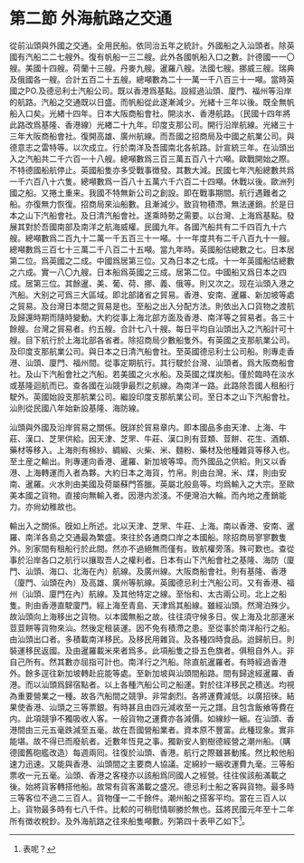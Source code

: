 # 第二節    外海航路之交通

從前汕頭與外國之交通。全用民船。依同治五年之統計。外國船之入汕頭者。除英國有汽船二二七艘外。復有帆船一三二艘。此外各國帆船入口之數。計德國一一〇艘。美國十四艘。荷蘭十三艘。丹麥九艘。暹羅八艘。法國七艘。挪威三艘。瑞典及俄國各一艘。合計五百二十五艘。總噸數為二十一萬一千八百三十一噸。當時英國之PO.及德忌利士汽船公司。既以香港爲基點。設經過汕頭、廈門、福州等沿岸的航路。汽船之交通既以日盛。而帆船從此遂漸減少。光緒十三年以後。既全無帆船入口矣。光緖十四年。日本大阪商船會社。開淡水、香港航路。（民國十四年將此路改爲基隆、香港線）光緖二十九年。印度支那公司。開行沿岸航線。光緒三十三年大阪商船會社。復開高雄、廣州航線。而吾國之招商局及中國之航業公司。與德意志之雷特等。以次成立。行於南洋及吾國南北各航路。計宣統三年。在汕頭出入之汽船共二千六百一十八艘。總噸數爲三百三萬五百八十六噸。歐戰開始之際。不特德國船航停止。英國船隻亦多受戰事徴發。其數大減。民國七年汽船總數共爲一千六百八十六隻。總噸數爲一百八十五萬六千六百二十四噸。休戰以後。歐洲列國之船。又捲土重来。我國不特無新公司之創設。即在戰事期間。航行遇難者之船。亦復無力恢復。招商局來汕船數。且漸減少。致貨物積滯。無法運銷。於是日本之山下汽船會社。及日清汽船會社。遂乘時勢之需要。以台灣、上海爲基點。發展其對於吾國南部及南洋之航海威權。民國九年。各國汽船共有二千四百九十六艘。總噸數爲二百九十二萬一千五百三十一噸。十一年度共有二千八百九十一艘。總噸數爲三百七十三萬二千八百二十五噸。當九年時。英國船估總數之七。日本居第二位。爲英國之二成。中國爲居第三位。又為日本之七成。十一年英國船估總數之六成。實一八〇九艘。日本船爲英國之三成。居第二位。中國船又爲日本之四成。居第三位。其餘暹、美、葡、荷、挪、義、俄等。則又次之。现在汕頭入港之汽船。大别之可爲三大區域。即北部諸省之貿易。香港、安南、暹羅、新加坡等處之貿易。及台灣日本間之貿易是也。至船之出入分配方法。則依出入口貨物之渡航及歸還時期而隨時變動。大約從事上海北部方面及香港、南洋等之貿易者。各三十餘艘。台灣之貿易者。约五艘。合計七八十艘。每日平均自汕頭出入之汽船計可十艘。目下航行於上海北部各省者。除招商局少數船隻外。有英國之支那航業公司。及印度支那航業公司。與日本之日清汽船會社。至英國德忌利士公司船。則專走香港、汕頭、廈門、福州間。從事定期航行。其行駛於台灣、汕頭者。爲大阪商船會社。及山下汽船會社之汽船。若美國之火水船。及英國之煤炭船。僅於臨時在淡水或基隆迴航而已。查各國在汕競爭最烈之航線。為南洋一路。此路除吾國人租船行駛外。英國始設支那航業公司。繼設印度支那航業公司。至日本之山下汽船會社。汕則從民國八年始新設基隆、海防線。

汕頭與外國及沿岸貿易之關係。旣詳於貿易章内。即本國品多由天津、上海、牛莊、漢口、芝罘供給。因天津、芝罘、牛莊、漢口則有荳類、荳餅、花生、酒類、藥材等移入。上海則有棉紗、綢緞、火柴、米、麵粉、藥材及他種雜貨等移入也。至土産之輸出。則專運向香港、暹羅、新加坡等埠。而外國品之供給。則又以香港、上海轉運而入者為夥。大約日本之海貨，竹帛。則由台灣。米、煤，則由安南、暹羅。火水則由美國及荷屬蘇門答臘。英屬北般島等。均爲輸入之大宗。至歐美本國之貨物。直接向無輸入者。因港内淤淺。不便灣泊大輪。而內地之產銷能力。亦尙幼稚故也。

輸出入之關係。旣如上所述。北以天津、芝罘、牛莊、上海。南以香港、安南、暹羅、南洋各島之交通最為繁盛。來往於各通商口岸之本國船。除招商局寥寥數隻外。別家間有租船行於此間。然亦不過絕無而僅有。致航權旁落。殊可歎也。查從事於沿岸各口之航行以攘取吾人之權利者。日本有山下汽船會社之基隆、海防（廈門、汕頭、海口、北海在內）航線。及廣州線。大阪商船會社。則有基隆、香港（廈門、汕頭在內）及高雄、廣州等航線。英國德忌利士汽船公司。又有香港、福州（汕頭、廈門在內）航線。及其他特定之線。至怡和、太古兩公司。北上之船隻。則由香港直駛廈門。經上海至青島、天津爲其船線。雖經汕頭。然灣泊殊少。故汕頭向上海移出之貨物。以本國無船之故。往往須守候多日。俟上海及北部運米荳荳餅等貨物來汕。然後定租装運。因不免有積滯之患。至從事於南洋船行之船。由汕頭出口者。多積載南洋移民。及移民用雜貨。及各種四時食品。迨歸航日。則裝運移民返國。及由暹羅載米來者爲多。此項船隻之掛五色旗者。俱租自外人。非自己所有。然其數亦屈指可計也。南洋行之汽船。除直航暹羅者。有時經過香港外。餘多逕往新加坡轉赴庇能等處。至新加坡與汕頭間船路。間有歸途經暹羅、香港。而以汕頭爲歸宿點者。以上各種汽船公司之船運。對於往洋移民之積送。均視為重要營業之一種。故各汽船間之競爭。非常劇烈。各將運費減低。以廣招徠。結果使香港、汕頭之三等票銀。有時甚且由四元減收至一元之譜。且包含飯飨等費在内。此項競爭不獨吸收人客。一般貨物之運費亦各減價。如線紗一綑。在汕頭、香港間由三元五毫跌減至五毫。故在吾國營船業者。資本原不豐富。此種现象。實非能堪。故不得已而廢航者。近數年恆見之事。獨新安人劉樹德經營之潮州船。（購德國舊砲艦改造）每週兩囘。往復於汕頭、香港。航行之際雖甚動搖。然比較他船速力迅速。又能與香港、汕頭間之主要商人協議。定綿紗一綑收運費九毫。三等船票收一元五毫。汕頭、香港之客棧亦以該船爲同國人之經營。往往俟該船滿載之後。始將貨客轉搭他船。故常有貨客滿載之盛况。德忌利士船之客與貨物。最多時三等客位不過二三百人。貨物僅一二千餘件。潮州船之搭客平均。當在三百人以上。貨物最多時有七八千件。比較的可稍慰情聊勝於無也。茲將民國元年至十二年所有徴收稅鈔。及外海航路之往來船隻噸數。列第四十表甲乙如下[^1]。

[^1]: 表呢？
